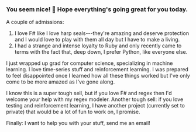### You seem nice! 👋 Hope everything's going great for you today.

A couple of admissions:

1. I love F# like I love harp seals---they're amazing and deserve protection and I would love to play with them all day but I have to make a living.
2. I had a strange and intense loyalty to Ruby and only recently came to terms with the fact that, deep down, I prefer Python, like everyone else.

I just wrapped up grad for computer science, specializing in machine learning. I love time-series stuff and reinforcement learning. I was prepared to feel disappointed once I learned how all these things worked but I've only come to be more amazed as I've gone along.

I know this is a super tough sell, but if you love F# and regex then I'd welcome your help with my regex modeler. Another tough sell: if you love testing and reinforcement learning, I have another project (currently set to private) that would be a lot of fun to work on, I promise.

Finally: I want to help you with your stuff, send me an email!

<!--
**ToryLawson/ToryLawson** is a ✨ _special_ ✨ repository because its `README.md` (this file) appears on your GitHub profile.

Here are some ideas to get you started:

- 🔭 I’m currently working on ...
- 🌱 I’m currently learning ...
- 👯 I’m looking to collaborate on ...
- 🤔 I’m looking for help with ...
- 💬 Ask me about ...
- 📫 How to reach me: ...
- 😄 Pronouns: ...
- ⚡ Fun fact: ...
-->
